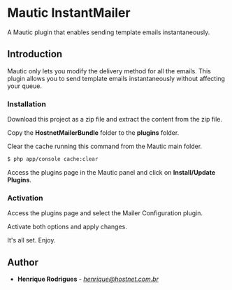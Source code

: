 
# Mautic InstantMailer
A Mautic plugin that enables sending template emails instantaneously.

## Introduction

Mautic only lets you modify the delivery method for all the emails. This plugin allows you to send template emails instantaneously without affecting your queue.

### Installation

Download this project as a zip file and extract the content from the zip file.

Copy the **HostnetMailerBundle** folder to the **plugins** folder.

Clear the cache running this command from the Mautic main folder.
```sh
$ php app/console cache:clear
```
Access the plugins page in the Mautic panel and click on **Install/Update Plugins**.

### Activation

Access the plugins page and select the Mailer Configuration plugin.

Activate both options and apply changes.

It's all set. Enjoy.
## Author
*  **Henrique Rodrigues** - *henrique@hostnet.com.br*
